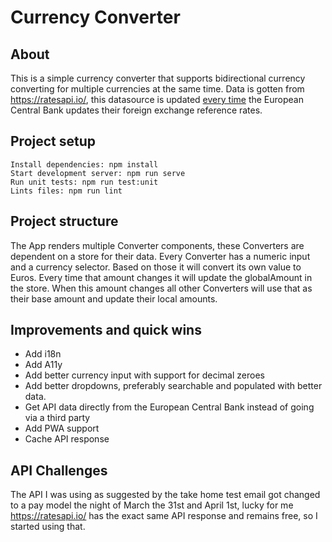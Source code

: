 # Currency Converter

## About
This is a simple currency converter that supports bidirectional currency converting for multiple currencies at the same time. Data is gotten from https://ratesapi.io/, this datasource is updated [every time](https://www.ecb.europa.eu/stats/policy_and_exchange_rates/euro_reference_exchange_rates/html/index.en.html) the European Central Bank updates their foreign exchange reference rates.

## Project setup
```
Install dependencies: npm install
Start development server: npm run serve
Run unit tests: npm run test:unit
Lints files: npm run lint
```

## Project structure
The App renders multiple Converter components, these Converters are dependent on a store for their data. Every Converter has a numeric input and a currency selector. Based on those it will convert its own value to Euros. Every time that amount changes it will update the globalAmount in the store. When this amount changes all other Converters will use that as their base amount and update their local amounts.

## Improvements and quick wins
* Add i18n
* Add A11y
* Add better currency input with support for decimal zeroes
* Add better dropdowns, preferably searchable and populated with better data.
* Get API data directly from the European Central Bank instead of going via a third party
* Add PWA support
* Cache API response

## API Challenges
The API I was using as suggested by the take home test email got changed to a pay model the night of March the 31st and April 1st, lucky for me https://ratesapi.io/ has the exact same API response and remains free, so I started using that.
